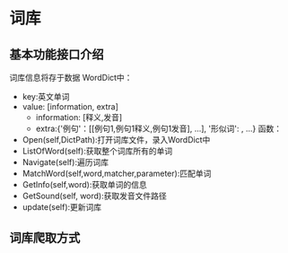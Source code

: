 # 词库
## 基本功能接口介绍
词库信息将存于数据<dict> WordDict中：
+ key:英文单词
+ value: [information, extra]
	+ information: [释义,发音]
	+ extra:{'例句'：[[例句1,例句1释义,例句1发音], ...],
	         '形似词': ,
	         ...}
函数：
+ Open(self,DictPath):打开词库文件，录入WordDict中
+ ListOfWord(self):获取整个词库所有的单词
+ Navigate(self):遍历词库
+ MatchWord(self,word,matcher,parameter):匹配单词
+ GetInfo(self,word):获取单词的信息
+ GetSound(self, word):获取发音文件路径
+ update(self):更新词库
## 词库爬取方式
